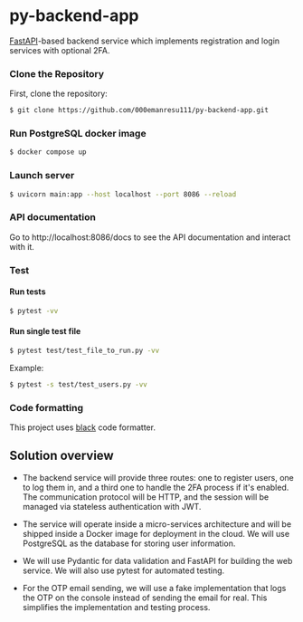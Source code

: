 # py-backend-app

[FastAPI](https://fastapi.tiangolo.com)-based backend service which implements registration and login services with
optional 2FA.

### Clone the Repository

First, clone the repository:

```bash
$ git clone https://github.com/000emanresu111/py-backend-app.git
```

### Run PostgreSQL docker image

```bash
$ docker compose up
```

### Launch server

```bash
$ uvicorn main:app --host localhost --port 8086 --reload
```

### API documentation

Go to http://localhost:8086/docs to see the API documentation and interact with it.

### Test

#### Run tests
```bash
$ pytest -vv
```

#### Run single test file

```bash
$ pytest test/test_file_to_run.py -vv
```

Example:

```bash
$ pytest -s test/test_users.py -vv
```

### Code formatting

This project uses [black](https://github.com/psf/black) code formatter.

## Solution overview

- The backend service will provide three routes: one to register users, one to log them in, and a third one to handle
  the 2FA process if it's enabled. The communication protocol will be HTTP, and the session will be managed via
  stateless authentication with JWT.

- The service will operate inside a micro-services architecture and will be shipped inside a Docker image for deployment
  in the cloud. We will use PostgreSQL as the database for storing user information.

- We will use Pydantic for data validation and FastAPI for building the web service. We will also use pytest for
  automated testing.

- For the OTP email sending, we will use a fake implementation that logs the OTP on the console instead of sending the
  email for real. This simplifies the implementation and testing process.
